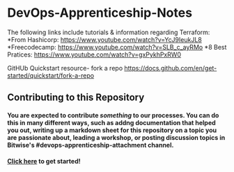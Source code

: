 # DevOps-Apprenticeship-Notes

The following links include tutorials & information regarding Terraform:
*From Hashicorp: https://www.youtube.com/watch?v=YcJ9IeukJL8
*Freecodecamp: https://www.youtube.com/watch?v=SLB_c_ayRMo
*8 Best Pratices: https://www.youtube.com/watch?v=gxPykhPxRW0

GitHUb Quickstart resource- fork a repo
https://docs.github.com/en/get-started/quickstart/fork-a-repo


## Contributing to this Repository

#### You are expected to contribute _something_ to our processes. You can do this in many different ways, such as addng documentation that helped you out, writing up a markdown sheet for this repository on a topic you are passionate about, leading a workshop, or posting discussion topics in Bitwise's #devops-apprenticeship-attachment channel.

#### [Click here](https://docs.github.com/en/get-started/quickstart/contributing-to-projects) to get started!
